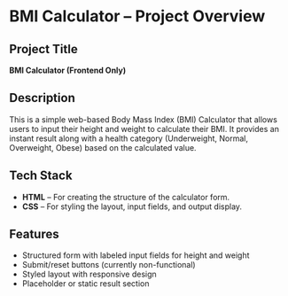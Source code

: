 # BMI Calculator – Project Overview

## Project Title
**BMI Calculator (Frontend Only)**

## Description
This is a simple web-based Body Mass Index (BMI) Calculator that allows users to input their height and weight to calculate their BMI. It provides an instant result along with a health category (Underweight, Normal, Overweight, Obese) based on the calculated value.

## Tech Stack
- **HTML** – For creating the structure of the calculator form.
- **CSS** – For styling the layout, input fields, and output display.

## Features
- Structured form with labeled input fields for height and weight
- Submit/reset buttons (currently non-functional)
- Styled layout with responsive design
- Placeholder or static result section
